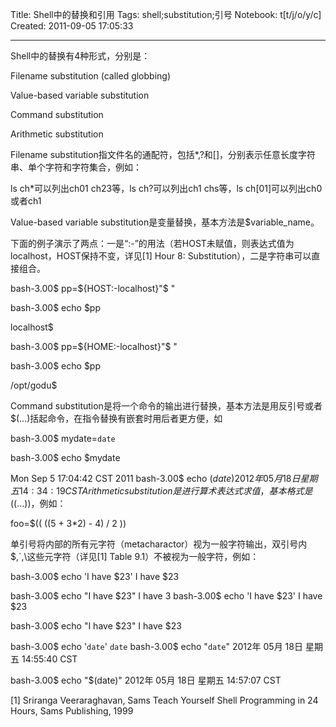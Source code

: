 Title: Shell中的替换和引用
Tags: shell;substitution;引号
Notebook: t[t/j/o/y/c]
Created: 2011-09-05 17:05:33

------

Shell中的替换有4种形式，分别是：
 
Filename substitution (called globbing)

Value-based variable substitution

Command substitution

Arithmetic substitution
 
 

 Filename substitution指文件名的通配符，包括*,?和[]，分别表示任意长度字符串、单个字符和字符集合，例如： 

 ls ch*可以列出ch01 ch23等，ls ch?可以列出ch1 chs等，ls ch[01]可以列出ch0或者ch1 

 

Value-based variable substitution是变量替换，基本方法是$variable_name。


下面的例子演示了两点：一是“:-”的用法（若HOST未赋值，则表达式值为localhost，HOST保持不变，详见[1] Hour 8: Substitution），二是字符串可以直接组合。
 
 bash-3.00$ pp=${HOST:-localhost}"$ " 

 bash-3.00$ echo $pp 

 localhost$ 

 bash-3.00$ pp=${HOME:-localhost}"$ " 

 bash-3.00$ echo $pp 

 /opt/godu$ 
 

 

Command substitution是将一个命令的输出进行替换，基本方法是用反引号或者$(...)括起命令，在指令替换有嵌套时用后者更方便，如
 
 bash-3.00$ mydate=`date` 

 bash-3.00$ echo $mydate 

Mon Sep 5 17:04:42 CST 2011
 bash-3.00$ echo $(date) 2012年 05月 18日 星期五 14:34:19 CST 
 Arithmetic substitution是进行算术表达式求值，基本格式是$((...))，例如： 
 
 foo=$(( ((5 + 3*2) - 4) / 2 )) 
 
 

单引号将内部的所有元字符（metacharactor）视为一般字符输出，双引号内$,`,\这些元字符（详见[1] Table 9.1）不被视为一般字符，例如：

 bash-3.00$ echo 'I have $23' 
I have $23

 bash-3.00$ echo "I have $23" 
I have 3 bash-3.00$ echo 'I have \$23' 
I have \$23

 bash-3.00$ echo "I have \$23" 
I have $23 

 bash-3.00$ echo '`date`' 
`date` bash-3.00$ echo "`date`" 
2012年 05月 18日 星期五 14:55:40 CST

 bash-3.00$ echo "$(date)" 
2012年 05月 18日 星期五 14:57:07 CST

 

 

[1] Sriranga Veeraraghavan, Sams Teach Yourself Shell Programming in 24 Hours, Sams Publishing, 1999
